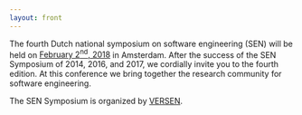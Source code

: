 ```yaml
---
layout: front
---
```


<p class="lead"> 
The fourth Dutch national symposium on software engineering (SEN) will be held on <a href="https://twitter.com/search?f=tweets&vertical=default&q=%23sensym&src=typd">February 2<sup>nd</sup>, 2018</a> in Amsterdam. After the success of the SEN Symposium of 2014, 2016, and 2017, we cordially invite you to the fourth edition. At this conference we bring together the research community for software engineering. 


The SEN Symposium is organized by <a href="http://www.versen.nl/">VERSEN</a>.


<!--<a href="./posters/index.html">submit a poster/presentation</a> and <a href="./registration/index.html">register for free participation.</a> -->
</p>
